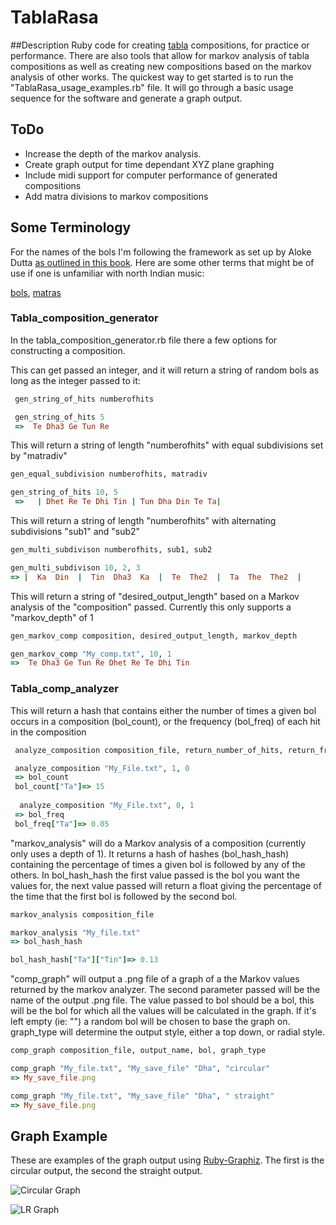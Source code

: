 # TablaRasa
##Description
Ruby code for creating [tabla](http://en.wikipedia.org/wiki/Tabla) compositions, for practice or performance. There are also tools that allow for markov analysis of tabla compositions as well as creating new compositions based on the markov analysis of other works. The quickest way to get started is to run the "TablaRasa_usage_examples.rb" file. It will go through a basic usage sequence for the software and generate a graph output. 

## ToDo
* Increase the depth of the markov analysis.
* Create graph output for time dependant XYZ plane graphing
* Include midi support for computer performance of generated compositions
* Add matra divisions to markov compositions

## Some Terminology 
For the names of the bols I'm following the framework as set up by Aloke Dutta [as outlined in this book](http://www.alokedutta.com/product/tabla-lessons-and-practice/). Here are some other terms that might be of use if one is unfamiliar with north Indian music:

[bols](http://en.wikipedia.org/wiki/Bol_%28music%29),
[matras](http://en.wikipedia.org/wiki/Matra_(music))

### Tabla_composition_generator
In the tabla_composition_generator.rb file there a few options for constructing a composition.

This can get passed an integer, and it will return a string of random bols as long as the integer passed to it:
```Ruby
 gen_string_of_hits numberofhits

 gen_string_of_hits 5
 =>  Te Dha3 Ge Tun Re
 ```
 
This will return a string of length "numberofhits" with equal subdivisions set by "matradiv" 
```Ruby
gen_equal_subdivision numberofhits, matradiv

gen_string_of_hits 10, 5
 =>   | Dhet Re Te Dhi Tin | Tun Dha Din Te Ta|
 ```
 
 This will return a string of length "numberofhits" with alternating subdivisions "sub1" and "sub2"
```Ruby
gen_multi_subdivison numberofhits, sub1, sub2

gen_multi_subdivison 10, 2, 3
=> |  Ka  Din  |  Tin  Dha3  Ka  |  Te  The2  |  Ta  The  The2  |
```

This will return a string of "desired_output_length" based on a Markov analysis of the "composition" passed. Currently this only supports a "markov_depth" of 1
```Ruby
gen_markov_comp composition, desired_output_length, markov_depth

gen_markov_comp "My_comp.txt", 10, 1
=>  Te Dha3 Ge Tun Re Dhet Re Te Dhi Tin
 ```
 
### Tabla_comp_analyzer
 
 This will return a hash that contains either the number of times a given bol occurs in a composition (bol_count), or the frequency (bol_freq) of each hit in the composition
```Ruby
 analyze_composition composition_file, return_number_of_hits, return_frequency_of_hits 

 analyze_composition "My_File.txt", 1, 0 
 => bol_count
 bol_count["Ta"]=> 15
 
  analyze_composition "My_File.txt", 0, 1 
 => bol_freq
 bol_freq["Ta"]=> 0.05
```

"markov_analysis" will do a Markov analysis of a composition (currently only uses a depth of 1). It returns a hash of hashes (bol_hash_hash) containing the percentage of times a given bol is followed by any of the others. In bol_hash_hash the first value passed is the bol you want the values for, the next value passed will return a float giving the percentage of the time that the first bol is followed by the second bol.
```Ruby
markov_analysis composition_file

markov_analysis "My_file.txt"
=> bol_hash_hash

bol_hash_hash["Ta"]["Tin"]=> 0.13
```

"comp_graph" will output a .png file of a graph of a the Markov values returned by the markov analyzer. The second parameter passed will be the name of the output .png file. The value passed to bol should be a bol, this will be the bol for which all the values will be calculated in the graph. If it's left empty (ie: "") a random bol will be chosen to base the graph on. graph_type will determine the output style, either a top down, or radial style.
```Ruby
comp_graph composition_file, output_name, bol, graph_type

comp_graph "My_file.txt", "My_save_file" "Dha", "circular"
=> My_save_file.png

comp_graph "My_file.txt", "My_save_file" "Dha", " straight"
=> My_save_file.png

```
## Graph Example
These are examples of the graph output using [Ruby-Graphiz](https://github.com/glejeune/Ruby-Graphviz/). The first is the circular output, the second the straight output.


![Circular Graph](http://i.imgur.com/jA39HaC.png "Circular Graph output Example")

![LR Graph](http://i.imgur.com/AuPdtFE.png "Left to right output Example")
